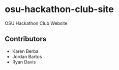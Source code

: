 # osu-hackathon-club-site
OSU Hackathon Club Website

## Contributors
* Karen Berba
* Jordan Bartos
* Ryan Davis
